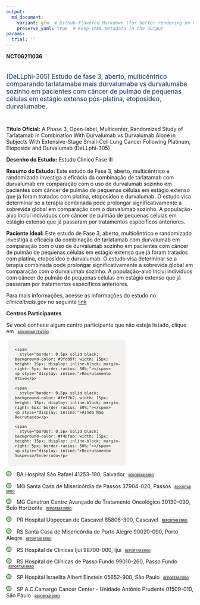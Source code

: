 ```yaml
---
output: 
  md_document:
    variant: gfm  # GitHub-flavored Markdown (for better rendering on GitHub)
    preserve_yaml: true  # Keep YAML metadata in the output
params:
  trial: ''
---
```


**NCT06211036**

<div style="padding: 5px 5px 5px 0px; font-size: 1.20em; font-weight: 500; color: #2E4A7F; text-align: left; margin-bottom: 20px">

(DeLLphi-305) Estudo de fase 3, aberto, multicêntrico comparando
tarlatamabe mais durvalumabe vs durvalumabe sozinho em pacientes com
câncer de pulmão de pequenas células em estágio extenso pós-platina,
etoposídeo, durvalumabe.

</div>

**Título Oficial:** A Phase 3, Open-label, Multicenter, Randomized Study
of Tarlatamab in Combination With Durvalumab vs Durvalumab Alone in
Subjects With Extensive-Stage Small-Cell Lung Cancer Following Platinum,
Etoposide and Durvalumab (DeLLphi-305)

**Desenho do Estudo:** Estudo Clinico Fase III

**Resumo do Estudo:** Este estudo de Fase 3, aberto, multicêntrico e
randomizado investiga a eficácia da combinação de tarlatamab com
durvalumab em comparação com o uso de durvalumab sozinho em pacientes
com câncer de pulmão de pequenas células em estágio extenso que já foram
tratados com platina, etoposídeo e durvalumab. O estudo visa determinar
se a terapia combinada pode prolongar significativamente a sobrevida
global em comparação com o durvalumab sozinho. A população-alvo inclui
indivíduos com câncer de pulmão de pequenas células em estágio extenso
que já passaram por tratamentos específicos anteriores.

**Paciente Ideal:** Este estudo de Fase 3, aberto, multicêntrico e
randomizado investiga a eficácia da combinação de tarlatamab com
durvalumab em comparação com o uso de durvalumab sozinho em pacientes
com câncer de pulmão de pequenas células em estágio extenso que já foram
tratados com platina, etoposídeo e durvalumab. O estudo visa determinar
se a terapia combinada pode prolongar significativamente a sobrevida
global em comparação com o durvalumab sozinho. A população-alvo inclui
indivíduos com câncer de pulmão de pequenas células em estágio extenso
que já passaram por tratamentos específicos anteriores.

Para mais informações, acesse as informações do estudo no
*clinicaltrials.gov* no seguinte
[link](https://clinicaltrials.gov/ct2/show/NCT06211036)

**Centros Participantes**

Se você conhece algum centro participante que não esteja listado, clique
em
<span style="color: #2E4A7F; margin-left: 2px; padding: 4px; background-color: #f3f2f1; border-radius: 8px; font-weight: 500; font-size: 0.6em"><a
href="https://flazar.shinyapps.io/formsapp?study_nct_id=NCT06211036&amp;location_id=N%2FA&amp;location_full_name=N%2FA&amp;form_type=Adicionar%20Centro"
target="_blank">ADICIONAR CENTRO</a></span>.

<div style="margin-bottom: 8px; margin-left: 5px; padding: 8px; max-width: 300px; background-color: #f3f2f1; border-radius: 8px; font-size: 0.9em">

<div style="margin-left: 10px;">

    <span 
      style="border: 0.5px solid black; background-color: #9fd89f; width: 15px; height: 15px; display: inline-block; margin-right: 5px; border-radius: 50%;"></span>
    <p style="display: inline;">Recrutamento Ativo</p>

</div>

<div style="margin-left: 10px;">

    <span 
      style="border: 0.5px solid black; background-color: #fef7b2; width: 15px; height: 15px; display: inline-block; margin-right: 5px; border-radius: 50%;"></span>
    <p style="display: inline;">Ainda Não Recrutando</p>

</div>

<div style="margin-left: 10px;">

    <span 
      style="border: 0.5px solid black; background-color: #f4bfab; width: 15px; height: 15px; display: inline-block; margin-right: 5px; border-radius: 50%;"></span>
    <p style="display: inline;">Recrutamento Suspenso/Encerrado</p>

</div>

</div>

<span style="line-height: 1.2;"><span style="border: 0.5px solid black; display: inline-block; width: 12px; height: 12px; border-radius: 50%; margin-right: 10px; padding-bottom: 0px; background-color: #9fd89f;"></span>
BA Hospital São Rafael 41253-190, Salvador
<span style="color: #2E4A7F; margin-left: 2px; padding: 4px; background-color: #f3f2f1; border-radius: 8px; font-weight: 500; font-size: 0.6em"><a
href="https://flazar.shinyapps.io/formsapp?study_nct_id=NCT06211036&amp;location_id=HOSPITALSAORAFAELIDORSALVADORBAHIA40170110BRAZIL&amp;location_full_name=Hospital%20S%C3%A3o%20Rafael%2C%2041253-190%2C%20Salvador&amp;form_type=Reportar%20Erro"
target="_blank">REPORTAR ERRO</a></span></span>

<span style="line-height: 1.2;"><span style="border: 0.5px solid black; display: inline-block; width: 12px; height: 12px; border-radius: 50%; margin-right: 10px; padding-bottom: 0px; background-color: #9fd89f;"></span>
MG Santa Casa de Misericórdia de Passos 37904-020, Passos
<span style="color: #2E4A7F; margin-left: 2px; padding: 4px; background-color: #f3f2f1; border-radius: 8px; font-weight: 500; font-size: 0.6em"><a
href="https://flazar.shinyapps.io/formsapp?study_nct_id=NCT06211036&amp;location_id=SANTACASADEMISERICORDIADEPASSOSPASSOSMINASGERAIS37904020BRAZIL&amp;location_full_name=Santa%20Casa%20de%20Miseric%C3%B3rdia%20de%20Passos%2C%2037904-020%2C%20Passos&amp;form_type=Reportar%20Erro"
target="_blank">REPORTAR ERRO</a></span></span>

<span style="line-height: 1.2;"><span style="border: 0.5px solid black; display: inline-block; width: 12px; height: 12px; border-radius: 50%; margin-right: 10px; padding-bottom: 0px; background-color: #9fd89f;"></span>
MG Cenatron Centro Avançado de Tratamento Oncológico 30130-090, Belo
Horizonte
<span style="color: #2E4A7F; margin-left: 2px; padding: 4px; background-color: #f3f2f1; border-radius: 8px; font-weight: 500; font-size: 0.6em"><a
href="https://flazar.shinyapps.io/formsapp?study_nct_id=NCT06211036&amp;location_id=CENANTRONCENTROAVANCADODETRATAMENTOONCOLOGICOLTDABELOHORIZONTEMINASGERAIS30130090BRAZIL&amp;location_full_name=Cenatron%20Centro%20Avan%C3%A7ado%20de%20Tratamento%20Oncol%C3%B3gico%2C%2030130-090%2C%20Belo%20Horizonte&amp;form_type=Reportar%20Erro"
target="_blank">REPORTAR ERRO</a></span></span>

<span style="line-height: 1.2;"><span style="border: 0.5px solid black; display: inline-block; width: 12px; height: 12px; border-radius: 50%; margin-right: 10px; padding-bottom: 0px; background-color: #9fd89f;"></span>
PR Hospital Uopeccan de Cascavel 85806-300, Cascavel
<span style="color: #2E4A7F; margin-left: 2px; padding: 4px; background-color: #f3f2f1; border-radius: 8px; font-weight: 500; font-size: 0.6em"><a
href="https://flazar.shinyapps.io/formsapp?study_nct_id=NCT06211036&amp;location_id=HOSPITALUOPECCANCASCAVELPARANA85806300BRAZIL&amp;location_full_name=Hospital%20Uopeccan%20de%20Cascavel%2C%2085806-300%2C%20Cascavel&amp;form_type=Reportar%20Erro"
target="_blank">REPORTAR ERRO</a></span></span>

<span style="line-height: 1.2;"><span style="border: 0.5px solid black; display: inline-block; width: 12px; height: 12px; border-radius: 50%; margin-right: 10px; padding-bottom: 0px; background-color: #9fd89f;"></span>
RS Santa Casa de Misericórdia de Porto Alegre 90020-090, Porto Alegre
<span style="color: #2E4A7F; margin-left: 2px; padding: 4px; background-color: #f3f2f1; border-radius: 8px; font-weight: 500; font-size: 0.6em"><a
href="https://flazar.shinyapps.io/formsapp?study_nct_id=NCT06211036&amp;location_id=IRMANDADEDASANTACASADEMISERICORDIADEPORTOALEGREPORTOALEGRERIOGRANDEDOSUL90020090BRAZIL&amp;location_full_name=Santa%20Casa%20de%20Miseric%C3%B3rdia%20de%20Porto%20Alegre%2C%2090020-090%2C%20Porto%20Alegre&amp;form_type=Reportar%20Erro"
target="_blank">REPORTAR ERRO</a></span></span>

<span style="line-height: 1.2;"><span style="border: 0.5px solid black; display: inline-block; width: 12px; height: 12px; border-radius: 50%; margin-right: 10px; padding-bottom: 0px; background-color: #9fd89f;"></span>
RS Hospital de Clínicas Ijuí 98700-000, Ijuí
<span style="color: #2E4A7F; margin-left: 2px; padding: 4px; background-color: #f3f2f1; border-radius: 8px; font-weight: 500; font-size: 0.6em"><a
href="https://flazar.shinyapps.io/formsapp?study_nct_id=NCT06211036&amp;location_id=HOSPITALDECLINICASDEIJUIIJUIRIOGRANDEDOSUL98700000BRAZIL&amp;location_full_name=Hospital%20de%20Cl%C3%ADnicas%20Iju%C3%AD%2C%2098700-000%2C%20Iju%C3%AD&amp;form_type=Reportar%20Erro"
target="_blank">REPORTAR ERRO</a></span></span>

<span style="line-height: 1.2;"><span style="border: 0.5px solid black; display: inline-block; width: 12px; height: 12px; border-radius: 50%; margin-right: 10px; padding-bottom: 0px; background-color: #9fd89f;"></span>
RS Hospital de Clínicas de Passo Fundo 99010-260, Passo Fundo
<span style="color: #2E4A7F; margin-left: 2px; padding: 4px; background-color: #f3f2f1; border-radius: 8px; font-weight: 500; font-size: 0.6em"><a
href="https://flazar.shinyapps.io/formsapp?study_nct_id=NCT06211036&amp;location_id=HOSPITALDECLINICASDEPASSOFUNDOPASSOFUNDORIOGRANDEDOSUL99010260BRAZIL&amp;location_full_name=Hospital%20de%20Cl%C3%ADnicas%20de%20Passo%20Fundo%2C%2099010-260%2C%20Passo%20Fundo&amp;form_type=Reportar%20Erro"
target="_blank">REPORTAR ERRO</a></span></span>

<span style="line-height: 1.2;"><span style="border: 0.5px solid black; display: inline-block; width: 12px; height: 12px; border-radius: 50%; margin-right: 10px; padding-bottom: 0px; background-color: #9fd89f;"></span>
SP Hospital Israelita Albert Einstein 05652-900, São Paulo
<span style="color: #2E4A7F; margin-left: 2px; padding: 4px; background-color: #f3f2f1; border-radius: 8px; font-weight: 500; font-size: 0.6em"><a
href="https://flazar.shinyapps.io/formsapp?study_nct_id=NCT06211036&amp;location_id=HOSPITALISRAELITAALBERTEINSTEINSAOPAULOSAOPAULO05652900BRAZIL&amp;location_full_name=Hospital%20Israelita%20Albert%20Einstein%2C%2005652-900%2C%20S%C3%A3o%20Paulo&amp;form_type=Reportar%20Erro"
target="_blank">REPORTAR ERRO</a></span></span>

<span style="line-height: 1.2;"><span style="border: 0.5px solid black; display: inline-block; width: 12px; height: 12px; border-radius: 50%; margin-right: 10px; padding-bottom: 0px; background-color: #9fd89f;"></span>
SP A.C.Camargo Cancer Center - Unidade Antônio Prudente 01509-010, São
Paulo
<span style="color: #2E4A7F; margin-left: 2px; padding: 4px; background-color: #f3f2f1; border-radius: 8px; font-weight: 500; font-size: 0.6em"><a
href="https://flazar.shinyapps.io/formsapp?study_nct_id=NCT06211036&amp;location_id=FUNDACAOANTONIOPRUDENTEACCAMARGOCANCERCENTERSAOPAULOSAOPAULO01509900BRAZIL&amp;location_full_name=A.C.Camargo%20Cancer%20Center%20-%20Unidade%20Ant%C3%B4nio%20Prudente%2C%2001509-010%2C%20S%C3%A3o%20Paulo&amp;form_type=Reportar%20Erro"
target="_blank">REPORTAR ERRO</a></span></span>
